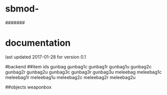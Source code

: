 # sbmod-
#######
# documentation
last updated 2017-01-28 for version 0.1

#backend
##item ids
gunbag
gunbag1c
gunbag1r
gunbag1u
gunbag2c
gunbag2r
gunbag2u
gunbag3c
gunbag3r
gunbag3u
meleebag
meleebag1c
meleebag1r
meleebag1u
meleebag2c
meleebag2r
meleebag2u

##objects
weaponbox
